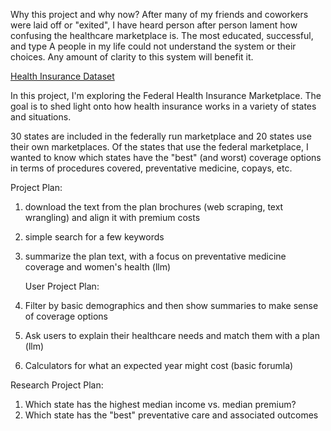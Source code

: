 Why this project and why now?
After many of my friends and coworkers were laid off or "exited", I have heard person after person lament how confusing the healthcare marketplace is. The most educated, successful, and type A people in my life could not understand the system or their choices. Any amount of clarity to this system will benefit it.  


[Health Insurance Dataset](https://www.healthcare.gov/health-plan-information/)

In this project, I'm exploring the Federal Health Insurance Marketplace. The goal is to shed light onto how health insurance works in a variety of states and situations. 

30 states are included in the federally run marketplace and 20 states use their own marketplaces. Of the states that use the federal marketplace, I wanted to know which states have the "best" (and worst) coverage options in terms of procedures covered, preventative medicine, copays, etc. 

Project Plan:
1. download the text from the plan brochures (web scraping, text wrangling) and align it with premium costs
2. simple search for a few keywords
3. summarize the plan text, with a focus on preventative medicine coverage and women's health (llm)

   User Project Plan:
1. Filter by basic demographics and then show summaries to make sense of coverage options
2. Ask users to explain their healthcare needs and match them with a plan (llm)
3. Calculators for what an expected year might cost (basic forumla)

Research Project Plan:
1. Which state has the highest median income vs. median premium?
2. Which state has the "best" preventative care and associated outcomes



